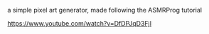 a simple pixel art generator, made following the ASMRProg tutorial

https://www.youtube.com/watch?v=DfDPJqD3FjI
